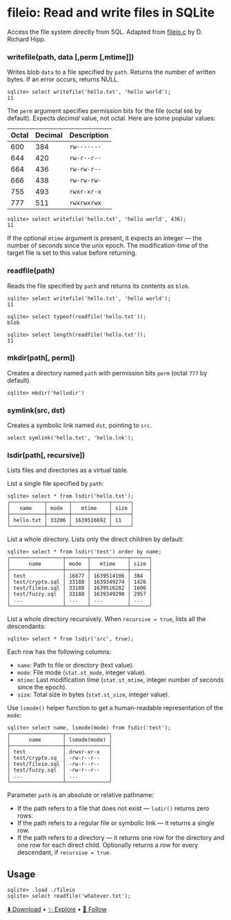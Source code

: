 # fileio: Read and write files in SQLite

Access the file system directly from SQL. Adapted from [fileio.c](https://sqlite.org/src/file/ext/misc/fileio.c) by D. Richard Hipp.

### writefile(path, data [,perm [,mtime]])

Writes blob `data` to a file specified by `path`. Returns the number of written bytes. If an error occurs, returns NULL.

```
sqlite> select writefile('hello.txt', 'hello world');
11
```

The `perm` argument specifies permission bits for the file (octal `666` by default). Expects _decimal_ value, not octal. Here are some popular values:

| Octal | Decimal | Description |
| ----- | ------- | ----------- |
| 600   | 384     | `rw-------` |
| 644   | 420     | `rw-r--r--` |
| 664   | 436     | `rw-rw-r--` |
| 666   | 438     | `rw-rw-rw-` |
| 755   | 493     | `rwxr-xr-x` |
| 777   | 511     | `rwxrwxrwx` |

```
sqlite> select writefile('hello.txt', 'hello world', 436);
11
```

If the optional `mtime` argument is present, it expects an integer — the number of seconds since the unix epoch. The modification-time of the target file is set to this value before returning.

### readfile(path)

Reads the file specified by `path` and returns its contents as `blob`.

```
sqlite> select writefile('hello.txt', 'hello world');
11

sqlite> select typeof(readfile('hello.txt'));
blob

sqlite> select length(readfile('hello.txt'));
11
```

### mkdir(path[, perm])

Creates a directory named `path` with permission bits `perm` (octal `777` by default).

```
sqlite> mkdir('hellodir')
```

### symlink(src, dst)

Creates a symbolic link named `dst`, pointing to `src`.

```
select symlink('hello.txt', 'hello.lnk');
```

### lsdir(path[, recursive])

Lists files and directories as a virtual table.

List a single file specified by `path`:

```
sqlite> select * from lsdir('hello.txt');
┌───────────┬───────┬────────────┬──────┐
│   name    │ mode  │   mtime    │ size │
├───────────┼───────┼────────────┼──────┤
│ hello.txt │ 33206 │ 1639516692 │ 11   │
└───────────┴───────┴────────────┴──────┘
```

List a whole directory. Lists only the direct children by default:

```
sqlite> select * from lsdir('test') order by name;
┌─────────────────┬───────┬────────────┬──────┐
│      name       │ mode  │   mtime    │ size │
├─────────────────┼───────┼────────────┼──────┤
│ test            │ 16877 │ 1639514106 │ 384  │
│ test/crypto.sql │ 33188 │ 1639349274 │ 1426 │
│ test/fileio.sql │ 33188 │ 1639516282 │ 1606 │
│ test/fuzzy.sql  │ 33188 │ 1639349290 │ 2957 │
│ ...             │ ...   │ ...        │ ...  │
└─────────────────┴───────┴────────────┴──────┘
```

List a whole directory recursively. When `recursive = true`, lists all the descendants:

```
sqlite> select * from lsdir('src', true);
```

Each row has the following columns:

-   `name`: Path to file or directory (text value).
-   `mode`: File mode (`stat.st_mode`, integer value).
-   `mtime`: Last modification time (`stat.st_mtime`, integer number of seconds since the epoch).
-   `size`: Total size in bytes (`stat.st_size`, integer value).

Use `lsmode()` helper function to get a human-readable representation of the `mode`:

```
sqlite> select name, lsmode(mode) from fsdir('test');
┌─────────────────┬──────────────┐
│      name       │ lsmode(mode) │
├─────────────────┼──────────────┤
│ test            │ drwxr-xr-x   │
│ test/crypto.sq  │ -rw-r--r--   │
│ test/fileio.sql │ -rw-r--r--   │
│ test/fuzzy.sql  │ -rw-r--r--   │
│ ...             │ ...          │
└─────────────────┴──────────────┘
```

Parameter `path` is an absolute or relative pathname:

-   If the path refers to a file that does not exist — `lsdir()` returns zero rows.
-   If the path refers to a regular file or symbolic link — it returns a single row.
-   If the path refers to a directory — it returns one row for the directory and one row for each direct child. Optionally returns a row for every descendant, if `recursive = true`.

## Usage

```
sqlite> .load ./fileio
sqlite> select readfile('whatever.txt');
```

[⬇️ Download](https://github.com/nalgeon/sqlean/releases/latest) •
[✨ Explore](https://github.com/nalgeon/sqlean) •
[🚀 Follow](https://twitter.com/ohmypy)
